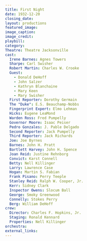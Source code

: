 ```yaml
---
title: First Night
date: 1932-12-20
closing_date:
layout: productions
featured_image: 
image_caption:
image_credit:
playbill: 
category: 
Theatre: Theatre Jacksonville
cast:
  Irene Barnes: Agnes Towers
  Sharpe: Carl Swisher
  Robert Martin: Charles W. Crooke 
  Guest:
    - Donald DeHoff
    - John Salzer
    - Kathryn Blanchaine
    - Mary Keen
    - Mary Swisher
  First Reporter: Dorothy Germain
  The "Duke": E.S. Beauchamp-Nobbs
  Fingerprint Expert: Elmo Lehman
  Hicks: Eugene LeaMond
  Warden Ross: Fred Pumpelly
  Governor Moore: Isaac Peiser
  Pedro Gonzales: J. Pable Delgado
  Second Reporter: Jack Pumpelly
  Third Reporter: Jack Richards
  Joe: Joe Byrnes
  Barnes: John H. Pratt
  Bartlett Harvey: John H. Spence
  Joan Reid: Justine Rehnborg
  Convict: Karst Connell
  Betty: Nell Killinger
  Larry: Lawrence Case
  Hogan: Martin S. Fabian
  Frank Pisano: Perry Teeple
  Stanley Reid: Ralph W. Cooper, Jr.
  Kerr: Sidney Clark
  Inspector Owens: Slocum Ball
  George: Smoky Greenwood
  Connelly: Stokes Perry
  Berg: William DeHoff
crew:
  Director: Charles F. Hopkins, Jr.
  Staging: Ronald Kennard
  Properties: Nell Killinger
orchestra:
external_links:
---
```


